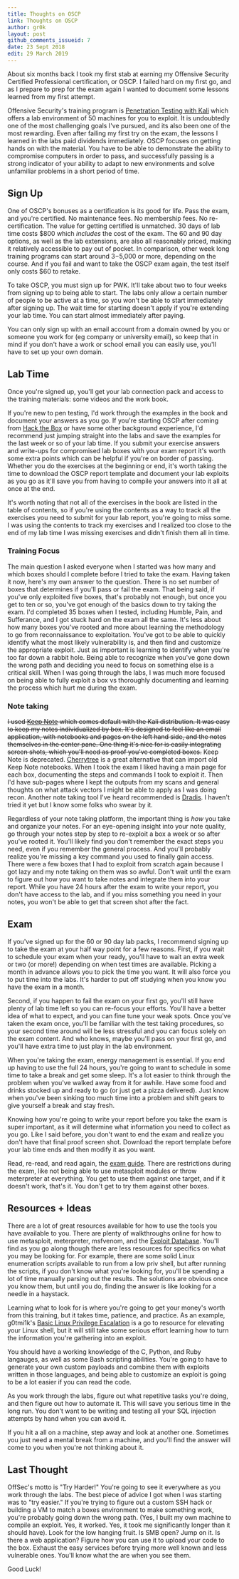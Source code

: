 ```yaml
---
title: Thoughts on OSCP
link: Thoughts on OSCP
author: gr0k
layout: post
github_comments_issueid: 7
date: 23 Sept 2018
edit: 29 March 2019
---
```


About six months back I took my first stab at earning my Offensive Security Certified Professional certification, or OSCP. I failed hard on my first go, and as I prepare to prep for the exam again I wanted to document some lessons learned from my first attempt.

Offensive Security's training program is [Penetration Testing with Kali](https://www.offensive-security.com/information-security-training/penetration-testing-training-kali-linux/) which offers a lab environment of 50 machines for you to exploit. It is undoubtedly one of the most challenging goals I've pursued, and its also been one of the most rewarding. Even after failing my first try on the exam, the lessons I learned in the labs paid dividends immediately. OSCP focuses on getting hands on with the material. You have to be able to demonstrate the ability to compromise computers in order to pass, and successfully passing is a strong indicator of your ability to adapt to new environments and solve unfamiliar problems in a short period of time.
<!--more-->
## Sign Up

One of OSCP's bonuses as a certification is its good for life. Pass the exam, and you're certified. No maintenance fees. No membership fees. No re-certification. The value for getting certified is unmatched. 30 days of lab time costs $800 which *includes* the cost of the exam. The 60 and 90 day options, as well as the lab extensions, are also all reasonably priced, making it relatively accessible to pay out of pocket. In comparison, other week long training programs can start around $3-$5,000 or more, depending on the course. And if you fail and want to take the OSCP exam again, the test itself only costs $60 to retake.

To take OSCP, you must sign up for PWK. It'll take about two to four weeks from signing up to being able to start. The labs only allow a certain number of people to be active at a time, so you won't be able to start immediately after signing up. The wait time for starting doesn't apply if you're extending your lab time. You can start almost immediately after paying.

You can only sign up with an email account from a domain owned by you or someone you work for (eg company or university email), so keep that in mind if you don't have a work or school email you can easily use, you'll have to set up your own domain.

## Lab Time

Once you're signed up, you'll get your lab connection pack and access to the training materials: some videos and the work book.

If you're new to pen testing, I'd work through the examples in the book and document your answers as you go. If you're starting OSCP after coming from [Hack the Box](https://www.hackthebox.eu/) or have some other background experience, I'd recommend just jumping straight into the labs and save the examples for the last week or so of your lab time. If you submit your exercise answers and write-ups for compromised lab boxes with your exam report it's worth some extra points which can be helpful if you're on border of passing. Whether you do the exercises at the beginning or end, it's worth taking the time to download the OSCP report template and document your lab exploits as you go as it'll save you from having to compile your answers into it all at once at the end.

It's worth noting that not all of the exercises in the book are listed in the table of contents, so if you're using the contents as a way to track all the exercises you need to submit for your lab report, you're going to miss some. I was using the contents to track my exercises and I realized too close to the end of my lab time I was missing exercises and didn't finish them all in time.

### Training Focus

The main question I asked everyone when I started was how many and which boxes should I complete before I tried to take the exam. Having taken it now, here's my own answer to the question. There is no set number of boxes that determines if you'll pass or fail the exam. That being said, if you've only exploited five boxes, that's probably not enough, but once you get to ten or so, you've got enough of the basics down to try taking the exam. I'd completed 35 boxes when I tested, including Humble, Pain, and Sufferance, and I got stuck hard on the exam all the same. It's less about how many boxes you've rooted and more about learning the methodology to go from reconnaissance to exploitation. You've got to be able to quickly identify what the most likely vulnerability is, and then find and customize the appropriate exploit. Just as important is learning to identify when you're too far down a rabbit hole. Being able to recognize when you've gone down the wrong path and deciding you need to focus on something else is a critical skill. When I was going through the labs, I was much more focused on being able to fully exploit a box vs thoroughly documenting and learning the process which hurt me during the exam.

### Note taking

~~I used [Keep Note](http://keepnote.org/) which comes default with the Kali distribution. It was easy to keep my notes individualized by box. It's designed to feel like an email application, with notebooks and pages on the left hand side, and the notes themselves in the center pane. One thing it's nice for is easily integrating screen shots, which you'll need as proof you've completed boxes.~~ Keep Note is deprecated. [Cherrytree](https://www.giuspen.com/cherrytree/) is a great alternative that can import old Keep Note notebooks. When I took the exam I liked having a main page for each box, documenting the steps and commands I took to exploit it. Then I'd have sub-pages where I kept the outputs from my scans and general thoughts on what attack vectors I might be able to apply as I was doing recon. Another note taking tool I've heard recommended is [Dradis](https://dradisframework.com/ce/). I haven't tried it yet but I know some folks who swear by it.

Regardless of your note taking platform, the important thing is *how* you take and organize your notes. For an eye-opening insight into your note quality, go through your notes step by step to re-exploit a box a week or so after you've rooted it. You'll likely find you don't remember the exact steps you need, even if you remember the general process. And you'll probably realize you're missing a key command you used to finally gain access. There were a few boxes that I had to exploit from scratch again because I got lazy and my note taking on them was so awful. Don't wait until the exam to figure out how you want to take notes and integrate them into your report. While you have 24 hours after the exam to write your report, you don't have access to the lab, and if you miss something you need in your notes, you won't be able to get that screen shot after the fact.

## Exam

If you've signed up for the 60 or 90 day lab packs, I recommend signing up to take the exam at your half way point for a few reasons. First, if you wait to schedule your exam when your ready, you'll have to wait an extra week or two (or more!) depending on when test times are available. Picking a month in advance allows you to pick the time you want. It will also force you to put time into the labs. It's harder to put off studying when you know you have the exam in a month.

Second, if you happen to fail the exam on your first go, you'll still have plenty of lab time left so you can re-focus your efforts. You'll have a better idea of what to expect, and you can fine tune your weak spots. Once you've taken the exam once, you'll be familiar with the test taking procedures, so your second time around will be less stressful and you can focus solely on the exam content. And who knows, maybe you'll pass on your first go, and you'll have extra time to just play in the lab environment.

When you're taking the exam, energy management is essential. If you end up having to use the full 24 hours, you're going to want to schedule in some time to take a break and get some sleep. It's a lot easier to think through the problem when you've walked away from it for awhile. Have some food and drinks stocked up and ready to go (or just get a pizza delivered). Just know when you've been sinking too much time into a problem and shift gears to give yourself a break and stay fresh.

Knowing how you're going to write your report before you take the exam is super important, as it will determine what information you need to collect as you go. Like I said before, you don't want to end the exam and realize you don't have that final proof screen shot. Download the report template before your lab time ends and then modify it as you want.

Read, re-read, and read again, the [exam guide](https://support.offensive-security.com/#!oscp-exam-guide.md). There are restrictions during the exam, like not being able to use metasploit modules or throw meterpreter at everything. You get to use them against one target, and if it doesn't work, that's it. You don't get to try them against other boxes.  

## Resources + Ideas

There are a lot of great resources available for how to use the tools you have available to you. There are plenty of walkthroughs online for how to use metasploit, meterpreter, msfvenom, and the [Exploit Database](https://www.exploit-db.com/). You'll find as you go along though there are less resources for specifics on what you may be looking for. For example, there are some solid Linux enumeration scripts available to run from a low priv shell, but after running the scripts, if you don't know what you're looking for, you'll be spending a lot of time manually parsing out the results. The solutions are obvious once you know them, but until you do, finding the answer is like looking for a needle in a haystack.

Learning what to look for is where you're going to get your money's worth from this training, but it takes time, patience, and practice. As an example, g0tmi1k's [Basic Linux Privilege Escalation](https://blog.g0tmi1k.com/2011/08/basic-linux-privilege-escalation/) is a go to resource for elevating your Linux shell, but it will still take some serious effort learning how to turn the information you're gathering into an exploit.

You should have a working knowledge of the C, Python, and Ruby langauges, as well as some Bash scripting abilities. You're going to have to generate your own custom payloads and combine them with exploits written in those languages, and being able to customize an exploit is going to be a lot easier if you can read the code.

As you work through the labs, figure out what repetitive tasks you're doing, and then figure out how to automate it. This will save you serious time in the long run. You don't want to be writing and testing all your SQL injection attempts by hand when you can avoid it.

If you hit a all on a machine, step away and look at another one. Sometimes you just need a mental break from a machine, and you'll find the answer will come to you when you're not thinking about it.

## Last Thought

OffSec's motto is "Try Harder!" You're going to see it everywhere as you work through the labs. The best piece of advice I got when I was starting was to "try easier." If you're trying to figure out a custom SSH hack or building a VM to match a boxes environment to make something work, you're probably going down the wrong path. (Yes, I built my own machine to compile an exploit. Yes, it worked. Yes, it took me significantly longer than it should have). Look for the low hanging fruit. Is SMB open? Jump on it. Is there a web application? Figure how you can use it to upload your code to the box.  Exhaust the easy services before trying more well known and less vulnerable ones.  You'll know what the are when you see them.

Good Luck!
